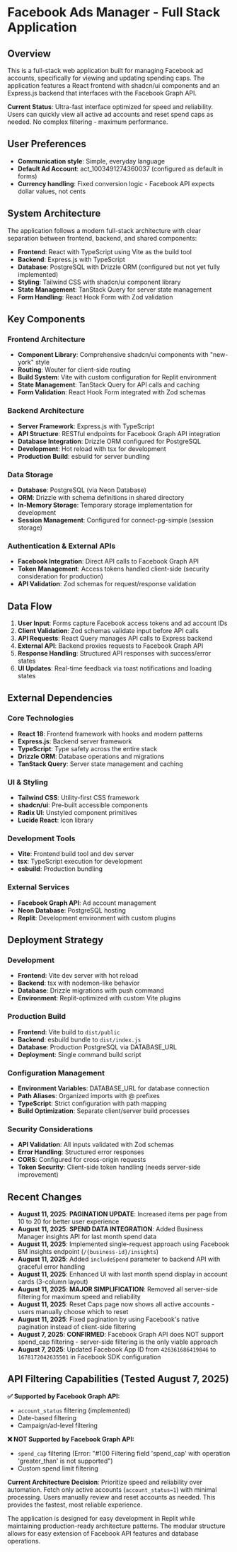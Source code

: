 # Facebook Ads Manager - Full Stack Application

## Overview

This is a full-stack web application built for managing Facebook ad accounts, specifically for viewing and updating spending caps. The application features a React frontend with shadcn/ui components and an Express.js backend that interfaces with the Facebook Graph API.

**Current Status**: Ultra-fast interface optimized for speed and reliability. Users can quickly view all active ad accounts and reset spend caps as needed. No complex filtering - maximum performance.

## User Preferences

- **Communication style**: Simple, everyday language
- **Default Ad Account**: act_1003491274360037 (configured as default in forms)
- **Currency handling**: Fixed conversion logic - Facebook API expects dollar values, not cents

## System Architecture

The application follows a modern full-stack architecture with clear separation between frontend, backend, and shared components:

- **Frontend**: React with TypeScript using Vite as the build tool
- **Backend**: Express.js with TypeScript
- **Database**: PostgreSQL with Drizzle ORM (configured but not yet fully implemented)
- **Styling**: Tailwind CSS with shadcn/ui component library
- **State Management**: TanStack Query for server state management
- **Form Handling**: React Hook Form with Zod validation

## Key Components

### Frontend Architecture
- **Component Library**: Comprehensive shadcn/ui components with "new-york" style
- **Routing**: Wouter for client-side routing
- **Build System**: Vite with custom configuration for Replit environment
- **State Management**: TanStack Query for API calls and caching
- **Form Validation**: React Hook Form integrated with Zod schemas

### Backend Architecture
- **Server Framework**: Express.js with TypeScript
- **API Structure**: RESTful endpoints for Facebook Graph API integration
- **Database Integration**: Drizzle ORM configured for PostgreSQL
- **Development**: Hot reload with tsx for development
- **Production Build**: esbuild for server bundling

### Data Storage
- **Database**: PostgreSQL (via Neon Database)
- **ORM**: Drizzle with schema definitions in shared directory
- **In-Memory Storage**: Temporary storage implementation for development
- **Session Management**: Configured for connect-pg-simple (session storage)

### Authentication & External APIs
- **Facebook Integration**: Direct API calls to Facebook Graph API
- **Token Management**: Access tokens handled client-side (security consideration for production)
- **API Validation**: Zod schemas for request/response validation

## Data Flow

1. **User Input**: Forms capture Facebook access tokens and ad account IDs
2. **Client Validation**: Zod schemas validate input before API calls
3. **API Requests**: React Query manages API calls to Express backend
4. **External API**: Backend proxies requests to Facebook Graph API
5. **Response Handling**: Structured API responses with success/error states
6. **UI Updates**: Real-time feedback via toast notifications and loading states

## External Dependencies

### Core Technologies
- **React 18**: Frontend framework with hooks and modern patterns
- **Express.js**: Backend server framework
- **TypeScript**: Type safety across the entire stack
- **Drizzle ORM**: Database operations and migrations
- **TanStack Query**: Server state management and caching

### UI & Styling
- **Tailwind CSS**: Utility-first CSS framework
- **shadcn/ui**: Pre-built accessible components
- **Radix UI**: Unstyled component primitives
- **Lucide React**: Icon library

### Development Tools
- **Vite**: Frontend build tool and dev server
- **tsx**: TypeScript execution for development
- **esbuild**: Production bundling

### External Services
- **Facebook Graph API**: Ad account management
- **Neon Database**: PostgreSQL hosting
- **Replit**: Development environment with custom plugins

## Deployment Strategy

### Development
- **Frontend**: Vite dev server with hot reload
- **Backend**: tsx with nodemon-like behavior
- **Database**: Drizzle migrations with push command
- **Environment**: Replit-optimized with custom Vite plugins

### Production Build
- **Frontend**: Vite build to `dist/public`
- **Backend**: esbuild bundle to `dist/index.js`
- **Database**: Production PostgreSQL via DATABASE_URL
- **Deployment**: Single command build script

### Configuration Management
- **Environment Variables**: DATABASE_URL for database connection
- **Path Aliases**: Organized imports with @ prefixes
- **TypeScript**: Strict configuration with path mapping
- **Build Optimization**: Separate client/server build processes

### Security Considerations
- **API Validation**: All inputs validated with Zod schemas
- **Error Handling**: Structured error responses
- **CORS**: Configured for cross-origin requests
- **Token Security**: Client-side token handling (needs server-side improvement)

## Recent Changes

- **August 11, 2025**: **PAGINATION UPDATE**: Increased items per page from 10 to 20 for better user experience
- **August 11, 2025**: **SPEND DATA INTEGRATION**: Added Business Manager insights API for last month spend data
- **August 11, 2025**: Implemented single-request approach using Facebook BM insights endpoint (`/{business-id}/insights`)
- **August 11, 2025**: Added `includeSpend` parameter to backend API with graceful error handling
- **August 11, 2025**: Enhanced UI with last month spend display in account cards (3-column layout)
- **August 11, 2025**: **MAJOR SIMPLIFICATION**: Removed all server-side filtering for maximum speed and reliability  
- **August 11, 2025**: Reset Caps page now shows all active accounts - users manually choose which to reset
- **August 11, 2025**: Fixed pagination by using Facebook's native pagination instead of client-side filtering
- **August 7, 2025**: **CONFIRMED**: Facebook Graph API does NOT support spend_cap filtering - server-side filtering is the only viable approach
- **August 7, 2025**: Updated Facebook App ID from `426361686419846` to `1678172042635501` in Facebook SDK configuration

## API Filtering Capabilities (Tested August 7, 2025)

**✅ Supported by Facebook Graph API:**
- `account_status` filtering (implemented)
- Date-based filtering  
- Campaign/ad-level filtering

**❌ NOT Supported by Facebook Graph API:**
- `spend_cap` filtering (Error: "#100 Filtering field 'spend_cap' with operation 'greater_than' is not supported")
- Custom spend limit filtering

**Current Architecture Decision**: Prioritize speed and reliability over automation. Fetch only active accounts (`account_status=1`) with minimal processing. Users manually review and reset accounts as needed. This provides the fastest, most reliable experience.

The application is designed for easy development in Replit while maintaining production-ready architecture patterns. The modular structure allows for easy extension of Facebook API features and database operations.